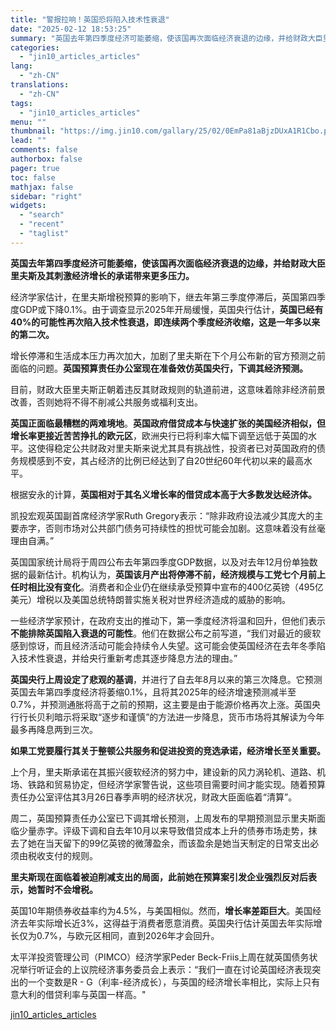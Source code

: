 ```yaml
---
title: "警报拉响！英国恐将陷入技术性衰退"
date: "2025-02-12 18:53:25"
summary: "英国去年第四季度经济可能萎缩，使该国再次面临经济衰退的边缘，并给财政大臣里夫斯及其刺激经济增长的承诺..."
categories:
  - "jin10_articles_articles"
lang:
  - "zh-CN"
translations:
  - "zh-CN"
tags:
  - "jin10_articles_articles"
menu: ""
thumbnail: "https://img.jin10.com/gallary/25/02/0EmPa81aBjzDUxA1R1Cbo.png/lite"
lead: ""
comments: false
authorbox: false
pager: true
toc: false
mathjax: false
sidebar: "right"
widgets:
  - "search"
  - "recent"
  - "taglist"
---
```


**英国去年第四季度经济可能萎缩，使该国再次面临经济衰退的边缘，并给财政大臣里夫斯及其刺激经济增长的承诺带来更多压力。**

经济学家估计，在里夫斯增税预算的影响下，继去年第三季度停滞后，英国第四季度GDP或下降0.1%。由于调查显示2025年开局缓慢，英国央行估计，**英国已经有40%的可能性再次陷入技术性衰退，即连续两个季度经济收缩，这是一年多以来的第二次。**

增长停滞和生活成本压力再次加大，加剧了里夫斯在下个月公布新的官方预测之前面临的问题。**英国预算责任办公室现在准备效仿英国央行，下调其经济预测。**

目前，财政大臣里夫斯正朝着违反其财政规则的轨道前进，这意味着除非经济前景改善，否则她将不得不削减公共服务或福利支出。

**英国正面临最糟糕的两难境地**。**英国政府借贷成本与快速扩张的美国经济相似，但增长率更接近苦苦挣扎的欧元区**，欧洲央行已将利率大幅下调至远低于英国的水平。这使得稳定公共财政对里夫斯来说尤其具有挑战性，投资者已对英国政府的债务规模感到不安，其占经济的比例已经达到了自20世纪60年代初以来的最高水平。

根据安永的计算，**英国相对于其名义增长率的借贷成本高于大多数发达经济体。**

凯投宏观英国副首席经济学家Ruth Gregory表示：“除非政府设法减少其庞大的主要赤字，否则市场对公共部门债务可持续性的担忧可能会加剧。这意味着没有丝毫理由自满。”

英国国家统计局将于周四公布去年第四季度GDP数据，以及对去年12月份单独数据的最新估计。机构认为，**英国该月产出将停滞不前，经济规模与工党七个月前上任时相比没有变化**。消费者和企业仍在继续承受预算中宣布的400亿英镑（495亿美元）增税以及美国总统特朗普实施关税对世界经济造成的威胁的影响。

一些经济学家预计，在政府支出的推动下，第一季度经济将温和回升，但他们表示**不能排除英国陷入衰退的可能性**。他们在数据公布之前写道，“我们对最近的疲软感到惊讶，而且经济活动可能会持续令人失望。这可能会使英国经济在去年冬季陷入技术性衰退，并给央行重新考虑其逐步降息方法的理由。”

**英国央行上周设定了悲观的基调**，并进行了自去年8月以来的第三次降息。它预测英国去年第四季度经济将萎缩0.1%，且将其2025年的经济增速预测减半至0.7%，并预测通胀将高于之前的预期，这主要是由于能源价格再次上涨。英国央行行长贝利暗示将采取“逐步和谨慎”的方法进一步降息，货币市场将其解读为今年最多再降息两到三次。

**如果工党要履行其关于整顿公共服务和促进投资的竞选承诺，经济增长至关重要。**

上个月，里夫斯承诺在其振兴疲软经济的努力中，建设新的风力涡轮机、道路、机场、铁路和贸易协定，但经济学家警告说，这些项目需要时间才能实现。随着预算责任办公室评估其3月26日春季声明的经济状况，财政大臣面临着“清算”。

周二，英国预算责任办公室已下调其增长预测，上周发布的早期预测显示里夫斯面临少量赤字。评级下调和自去年10月以来导致借贷成本上升的债券市场走势，抹去了她在当天留下的99亿英镑的微薄盈余，而该盈余是她当天制定的日常支出必须由税收支付的规则。

**里夫斯现在面临着被迫削减支出的局面，此前她在预算案引发企业强烈反对后表示，她暂时不会增税。**

英国10年期债券收益率约为4.5%，与美国相似。然而，**增长率差距巨大**。美国经济去年实际增长近3%，这得益于消费者愿意消费。英国央行估计英国去年实际增长仅为0.7%，与欧元区相同，直到2026年才会回升。

太平洋投资管理公司（PIMCO）经济学家Peder Beck-Friis上周在就英国债务状况举行听证会的上议院经济事务委员会上表示：“我们一直在讨论英国经济表现突出的一个变数是R - G（利率-经济成长），与英国的经济增长率相比，实际上只有意大利的借贷利率与英国一样高。"

[jin10_articles_articles](https://xnews.jin10.com/details/162909)
